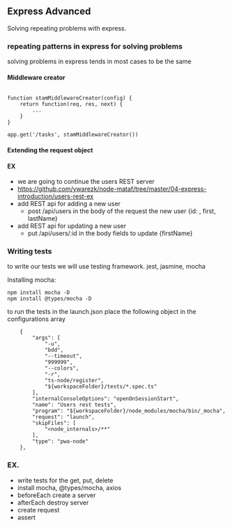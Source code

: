 ## Express Advanced

Solving repeating problems with express.

### repeating patterns in express for solving problems

solving problems in express tends in most cases to be the same

#### Middleware creator

```

function stamMiddlewareCreator(config) {
    return function(req, res, next) {
        ...
    }
}

app.get('/tasks', stamMiddlewareCreator())
```

#### Extending the request object

#### EX

- we are going to continue the users REST server
- https://github.com/ywarezk/node-mataf/tree/master/04-express-introduction/users-rest-ex
- add REST api for adding a new user
  - post /api/users in the body of the request the new  user {id: , first, lastName}
- add REST api for updating a new user
  - put /api/users/:id in the body fields to update {firstName}


### Writing tests

to write our tests we will use testing framework.
jest, jasmine, mocha

Installing mocha:

```
npm install mocha -D
npm install @types/mocha -D
```

to run the tests
in the launch.json
place the following object
in the configurations array

```
    {
        "args": [
            "-u",
            "bdd",
            "--timeout",
            "999999",
            "--colors",
            "-r",
            "ts-node/register",
            "${workspaceFolder}/tests/*.spec.ts"
        ],
        "internalConsoleOptions": "openOnSessionStart",
        "name": "Users rest tests",
        "program": "${workspaceFolder}/node_modules/mocha/bin/_mocha",
        "request": "launch",
        "skipFiles": [
            "<node_internals>/**"
        ],
        "type": "pwa-node"
    },
```

### EX.

- write tests for the get, put, delete
- install mocha, @types/mocha, axios
- beforeEach create a server
- afterEach destroy server
- create request
- assert
